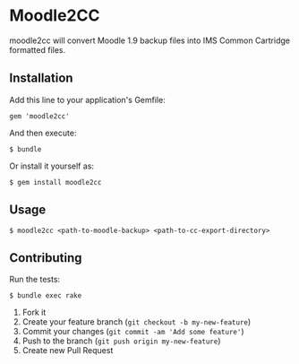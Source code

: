# Moodle2CC

moodle2cc will convert Moodle 1.9 backup files into IMS Common Cartridge
formatted files.

## Installation

Add this line to your application's Gemfile:

    gem 'moodle2cc'

And then execute:

    $ bundle

Or install it yourself as:

    $ gem install moodle2cc

## Usage

    $ moodle2cc <path-to-moodle-backup> <path-to-cc-export-directory>

## Contributing

Run the tests:

    $ bundle exec rake

1. Fork it
2. Create your feature branch (`git checkout -b my-new-feature`)
3. Commit your changes (`git commit -am 'Add some feature'`)
4. Push to the branch (`git push origin my-new-feature`)
5. Create new Pull Request
